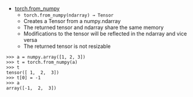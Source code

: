 - [torch.from_numpy](https://pytorch.org/docs/stable/generated/torch.from_numpy.html#torch-from-numpy)  
  - ```torch.from_numpy(ndarray) → Tensor```  
  - Creates a Tensor from a numpy.ndarray  
  - The returned tensor and ndarray share the same memory  
  - Modifications to the tensor will be reflected in the ndarray and vice versa  
  - The returned tensor is not resizable  
```
>>> a = numpy.array([1, 2, 3])
>>> t = torch.from_numpy(a)
>>> t
tensor([ 1,  2,  3])
>>> t[0] = -1
>>> a
array([-1,  2,  3])
```
<br>

